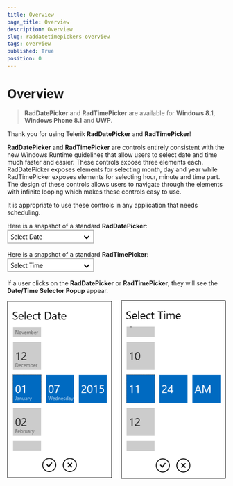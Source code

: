 ```yaml
---
title: Overview
page_title: Overview
description: Overview
slug: raddatetimepickers-overview
tags: overview
published: True
position: 0
---
```


# Overview

>**RadDatePicker** and **RadTimePicker** are available for **Windows 8.1**, **Windows Phone 8.1** and **UWP**.

Thank you for using Telerik **RadDatePicker** and **RadTimePicker**!

**RadDatePicker** and **RadTimePicker** are controls entirely consistent with the new Windows Runtime guidelines that allow users to select date and time much faster and easier. These controls expose three elements each. RadDatePicker exposes elements for selecting month, day and year while RadTimePicker exposes elements for selecting hour, minute and time part. The design of these controls allows users to navigate through the elements with infinite looping which makes these controls easy to use.

It is appropriate to use these controls in any application that needs scheduling.

Here is a snapshot of a standard **RadDatePicker**:  
![standard Date](images/DatePicker-Picker.png)

Here is a snapshot of a standard **RadTimePicker**:  
![standard Time](images/TimePicker-Picker.png)

If a user clicks on the **RadDatePicker** or **RadTimePicker**, they will see the **Date/Time Selector Popup** appear.

![standard Time](images/DateTimePopups.png)
